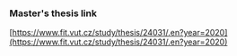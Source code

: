 ### Master's thesis link
[https://www.fit.vut.cz/study/thesis/24031/.en?year=2020](https://www.fit.vut.cz/study/thesis/24031/.en?year=2020)
